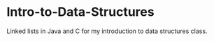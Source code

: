 # Intro-to-Data-Structures
Linked lists in Java and C for my introduction to data structures class. 
